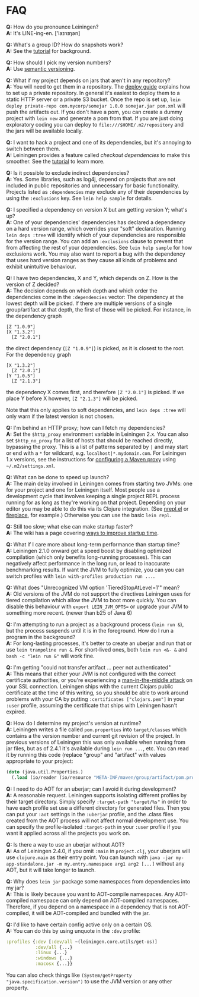 # FAQ

**Q:** How do you pronounce Leiningen?  
**A:** It's LINE-ing-en. ['laɪnɪŋən]

**Q:** What's a group ID? How do snapshots work?  
**A:** See the
  [tutorial](https://github.com/technomancy/leiningen/blob/stable/doc/TUTORIAL.md)
  for background.

**Q:** How should I pick my version numbers?  
**A:** Use [semantic versioning](http://semver.org).

**Q:** What if my project depends on jars that aren't in any repository?  
**A:** You will need to get them in a repository. The
  [deploy guide](https://github.com/technomancy/leiningen/blob/stable/doc/DEPLOY.md)
  explains how to set up a private repository. In general it's easiest
  to deploy them to a static HTTP server or a private S3 bucket. Once
  the repo is set up, `lein deploy private-repo com.mycorp/somejar
  1.0.0 somejar.jar pom.xml` will push the artifacts out. If you don't
  have a pom, you can create a dummy project with `lein new` and
  generate a pom from that. If you are just doing exploratory coding
  you can deploy to `file:///$HOME/.m2/repository` and the jars will
  be available locally.

**Q:** I want to hack a project and one of its dependencies, but it's annoying to switch between them.  
**A:** Leiningen provides a feature called *checkout dependencies* to
  make this smoother.  See the
  [tutorial](https://github.com/technomancy/leiningen/blob/stable/doc/TUTORIAL.md)
  to learn more.

**Q:** Is it possible to exclude indirect dependencies?  
**A:** Yes. Some libraries, such as log4j, depend on projects that are
  not included in public repositories and unnecessary for basic
  functionality.  Projects listed as `:dependencies` may exclude
  any of their dependencies by using the `:exclusions` key. See
  `lein help sample` for details.

**Q:** I specified a dependency on version X but am getting version Y; what's up?  
**A:** One of your dependencies' dependencies has declared a
  dependency on a hard version range, which overrides your "soft"
  declaration. Running `lein deps :tree` will identify which of your
  dependencies are responsible for the version range. You can add an
  `:exclusions` clause to prevent that from affecting the rest of your
  dependencies. See `lein help sample` for how exclusions work. You
  may also want to report a bug with the dependency that uses hard
  version ranges as they cause all kinds of problems and exhibit
  unintuitive behaviour.

**Q:** I have two dependencies, X and Y, which depends on Z. How is the version
  of Z decided?  
**A:** The decision depends on which depth and which order the dependencies come
  in the `:dependencies` vector: The dependency at the lowest depth will be
  picked. If there are multiple versions of a single group/artifact at that
  depth, the first of those will be picked. For instance, in the dependency
  graph

    [Z "1.0.9"]
    [X "1.3.2"]
      [Z "2.0.1"]

  the direct dependency (`[Z "1.0.9"]`) is picked, as it is closest to the root.
  For the dependency graph

    [X "1.3.2"]
      [Z "2.0.1"]
    [Y "1.0.5"]
      [Z "2.1.3"]

  the dependency X comes first, and therefore `[Z "2.0.1"]` is picked. If we
  place Y before X however, `[Z "2.1.3"]` will be picked.
  
  Note that this only applies to soft dependencies, and `lein deps :tree` will
  only warn if the latest version is not chosen.

**Q:** I'm behind an HTTP proxy; how can I fetch my dependencies?  
**A:** Set the `$http_proxy` environment variable in Leiningen 2.x. You can also
  set `$http_no_proxy` for a list of hosts that should be reached directly, bypassing
  the proxy. This is a list of patterns separated by `|` and may start or end with
  a `*` for wildcard, e.g. `localhost|*.mydomain.com`.
  For Leiningen 1.x versions, see the instructions for
  [configuring a Maven proxy](http://maven.apache.org/guides/mini/guide-proxies.html)
  using `~/.m2/settings.xml`.

**Q:** What can be done to speed up launch?  
**A:** The main delay involved in Leiningen comes from starting two
  JVMs: one for your project and one for Leiningen itself. Most people
  use a development cycle that involves keeping a single project REPL
  process running for as long as they're working on that project.
  Depending on your editor you may be able to do this via its Clojure
  integration. (See [nrepl.el](https://github.com/clojure-emacs/cider) or
  [fireplace](https://github.com/tpope/vim-fireplace), for example.)
  Otherwise you can use the basic `lein repl`.

**Q:** Still too slow; what else can make startup faster?  
**A:** The wiki has a page covering
  [ways to improve startup time](https://github.com/technomancy/leiningen/wiki/Faster).

**Q:** What if I care more about long-term performance than startup time?  
**A:** Leiningen 2.1.0 onward get a speed boost by disabling optimized
  compilation (which only benefits long-running processes).  This can
  negatively affect performance in the long run, or lead to inaccurate
  benchmarking results.  If want the JVM to fully optimize, you can
  you can switch profiles with `lein with-profiles production run ...`.

**Q:** What does "Unrecognized VM option 'TieredStopAtLevel=1'" mean?  
**A:** Old versions of the JVM do not support the directives Leiningen
  uses for tiered compilation which allow the JVM to boot more
  quickly. You can disable this behaviour with `export LEIN_JVM_OPTS=`
  or upgrade your JVM to something more recent. (newer than b25 of Java 6)

**Q:** I'm attempting to run a project as a background process (`lein run &`),
  but the process suspends until it is in the foreground. How do I run a program
  in the background?  
**A:** For long-lasting processes, it's better to create an uberjar
  and run that or use `lein trampoline run &`. For short-lived ones,
  both `lein run <&- &` and `bash -c "lein run &"` will work fine.

**Q:** I'm getting "could not transfer artifact ... peer not authenticated"  
**A:** This means that either your JVM is not configured with the
  correct certificate authorities, or you're experiencing a
  [man-in-the-middle attack](https://github.com/technomancy/leiningen/issues/1028#issuecomment-32732452)
  on your SSL connection. Leiningen ships with the current Clojars
  public certificate at the time of this writing, so you should be
  able to work around problems with your CA by putting `:certificates
  ["clojars.pem"]` in your `:user` profile, assuming the certificate
  that ships with Leiningen hasn't expired.

**Q:** How do I determine my project's version at runtime?  
**A:** Leiningen writes a file called `pom.properties` into
  `target/classes` which contains a the version number and current git
  revision of the project. In previous versions of Leiningen this was
  only available when running from jar files, but as of 2.4.1 it's
  available during `lein run ...`, etc. You can read it by running
  this code (replace "group" and "artifact" with values appropriate to
  your project:

```clj
(doto (java.util.Properties.)
  (.load (io/reader (io/resource "META-INF/maven/group/artifact/pom.properties"))))
```

**Q:** I need to do AOT for an uberjar; can I avoid it during development?  
**A:** A reasonable request. Leiningen supports isolating different
  profiles by their target directory. Simply specify `:target-path
  "target/%s"` in order to have each profile set use a different
  directory for generated files. Then you can put your `:aot`
  settings in the `:uberjar` profile, and the .class files created
  from the AOT process will not affect normal development use. You can
  specify the profile-isolated `:target-path` in your `:user` profile if
  you want it applied across all the projects you work on.

**Q:** Is there a way to use an uberjar without AOT?  
**A:** As of Leiningen 2.4.0, if you omit `:main` in `project.clj`,
  your uberjars will use `clojure.main` as their entry point. You can
  launch with `java -jar my-app-standalone.jar -m my.entry.namespace
  arg1 arg2 [...]` without any AOT, but it will take longer to launch.

**Q:** Why does `lein jar` package some namespaces from dependencies into my jar?  
**A:** This is likely because you want to AOT-compile namespaces. Any
  AOT-compiled namespace can only depend on AOT-compiled namespaces. Therefore,
  if you depend on a namespace in a dependency that is not AOT-compiled, it will
  be AOT-compiled and bundled with the jar.

**Q:** I'd like to have certain config active only on a certain OS.  
**A:** You can do this by using unquote in the `:dev` profile:

```clj
:profiles {:dev [:dev/all ~(leiningen.core.utils/get-os)]
           :dev/all {...}
           :linux {...}
           :windows {...}
           :macosx {...}}
```

You can also check things like `(System/getProperty
"java.specification.version")` to use the JVM version or any other
property.
